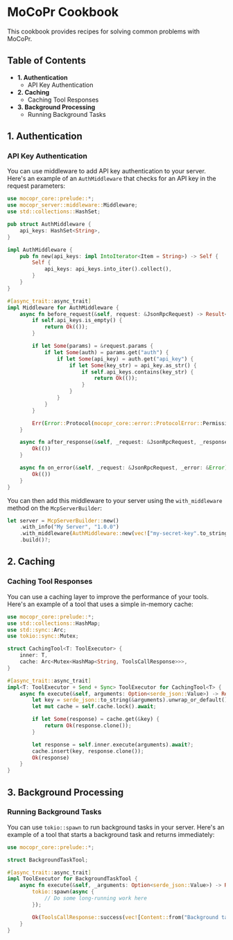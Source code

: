 # MoCoPr Cookbook

This cookbook provides recipes for solving common problems with MoCoPr.

## Table of Contents

*   **1. Authentication**
    *   API Key Authentication
*   **2. Caching**
    *   Caching Tool Responses
*   **3. Background Processing**
    *   Running Background Tasks

## 1. Authentication

### API Key Authentication

You can use middleware to add API key authentication to your server. Here's an example of an `AuthMiddleware` that checks for an API key in the request parameters:

```rust
use mocopr_core::prelude::*;
use mocopr_server::middleware::Middleware;
use std::collections::HashSet;

pub struct AuthMiddleware {
    api_keys: HashSet<String>,
}

impl AuthMiddleware {
    pub fn new(api_keys: impl IntoIterator<Item = String>) -> Self {
        Self {
            api_keys: api_keys.into_iter().collect(),
        }
    }
}

#[async_trait::async_trait]
impl Middleware for AuthMiddleware {
    async fn before_request(&self, request: &JsonRpcRequest) -> Result<()> {
        if self.api_keys.is_empty() {
            return Ok(());
        }

        if let Some(params) = &request.params {
            if let Some(auth) = params.get("auth") {
                if let Some(api_key) = auth.get("api_key") {
                    if let Some(key_str) = api_key.as_str() {
                        if self.api_keys.contains(key_str) {
                            return Ok(());
                        }
                    }
                }
            }
        }

        Err(Error::Protocol(mocopr_core::error::ProtocolError::PermissionDenied))
    }

    async fn after_response(&self, _request: &JsonRpcRequest, _response: &JsonRpcResponse) -> Result<()> {
        Ok(())
    }

    async fn on_error(&self, _request: &JsonRpcRequest, _error: &Error) -> Result<()> {
        Ok(())
    }
}
```

You can then add this middleware to your server using the `with_middleware` method on the `McpServerBuilder`:

```rust
let server = McpServerBuilder::new()
    .with_info("My Server", "1.0.0")
    .with_middleware(AuthMiddleware::new(vec!["my-secret-key".to_string()]))
    .build()?;
```

## 2. Caching

### Caching Tool Responses

You can use a caching layer to improve the performance of your tools. Here's an example of a tool that uses a simple in-memory cache:

```rust
use mocopr_core::prelude::*;
use std::collections::HashMap;
use std::sync::Arc;
use tokio::sync::Mutex;

struct CachingTool<T: ToolExecutor> {
    inner: T,
    cache: Arc<Mutex<HashMap<String, ToolsCallResponse>>>,
}

#[async_trait::async_trait]
impl<T: ToolExecutor + Send + Sync> ToolExecutor for CachingTool<T> {
    async fn execute(&self, arguments: Option<serde_json::Value>) -> Result<ToolsCallResponse> {
        let key = serde_json::to_string(&arguments).unwrap_or_default();
        let mut cache = self.cache.lock().await;

        if let Some(response) = cache.get(&key) {
            return Ok(response.clone());
        }

        let response = self.inner.execute(arguments).await?;
        cache.insert(key, response.clone());
        Ok(response)
    }
}
```

## 3. Background Processing

### Running Background Tasks

You can use `tokio::spawn` to run background tasks in your server. Here's an example of a tool that starts a background task and returns immediately:

```rust
use mocopr_core::prelude::*;

struct BackgroundTaskTool;

#[async_trait::async_trait]
impl ToolExecutor for BackgroundTaskTool {
    async fn execute(&self, _arguments: Option<serde_json::Value>) -> Result<ToolsCallResponse> {
        tokio::spawn(async {
            // Do some long-running work here
        });

        Ok(ToolsCallResponse::success(vec![Content::from("Background task started")]))
    }
}
```
